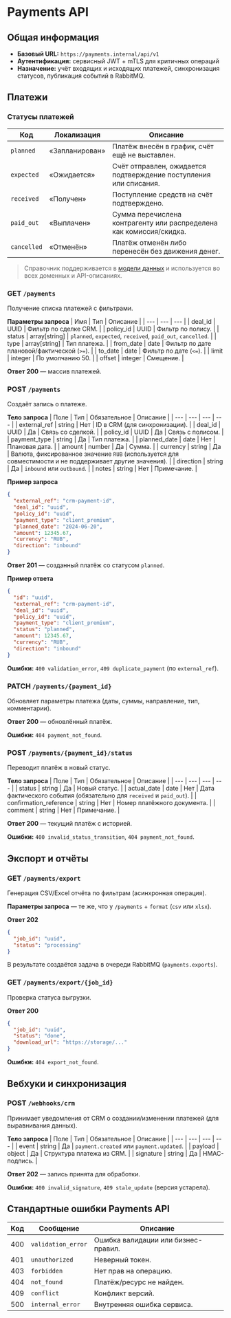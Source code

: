 # Payments API

## Общая информация
- **Базовый URL:** `https://payments.internal/api/v1`
- **Аутентификация:** сервисный JWT + mTLS для критичных операций
- **Назначение:** учёт входящих и исходящих платежей, синхронизация статусов, публикация событий в RabbitMQ.

## Платежи

### Статусы платежей

| Код | Локализация | Описание |
| --- | --- | --- |
| `planned` | «Запланирован» | Платёж внесён в график, счёт ещё не выставлен. |
| `expected` | «Ожидается» | Счёт отправлен, ожидается подтверждение поступления или списания. |
| `received` | «Получен» | Поступление средств на счёт подтверждено. |
| `paid_out` | «Выплачен» | Сумма перечислена контрагенту или распределена как комиссия/скидка. |
| `cancelled` | «Отменён» | Платёж отменён либо перенесён без движения денег. |

> Справочник поддерживается в [модели данных](../data-model.md#справочник-статусов-платежей) и используется во всех доменных и API-описаниях.

### GET `/payments`
Получение списка платежей с фильтрами.

**Параметры запроса**
| Имя | Тип | Описание |
| --- | --- | --- |
| deal_id | UUID | Фильтр по сделке CRM. |
| policy_id | UUID | Фильтр по полису. |
| status | array[string] | `planned`, `expected`, `received`, `paid_out`, `cancelled`. |
| type | array[string] | Тип платежа. |
| from_date | date | Фильтр по дате плановой/фактической (`>=`). |
| to_date | date | Фильтр по дате (`<=`). |
| limit | integer | По умолчанию 50. |
| offset | integer | Смещение. |

**Ответ 200** — массив платежей.

### POST `/payments`
Создаёт запись о платеже.

**Тело запроса**
| Поле | Тип | Обязательное | Описание |
| --- | --- | --- | --- |
| external_ref | string | Нет | ID в CRM (для синхронизации). |
| deal_id | UUID | Да | Связь со сделкой. |
| policy_id | UUID | Да | Связь с полисом. |
| payment_type | string | Да | Тип платежа. |
| planned_date | date | Нет | Плановая дата. |
| amount | number | Да | Сумма. |
| currency | string | Да | Валюта, фиксированное значение `RUB` (используется для совместимости и не поддерживает другие значения). |
| direction | string | Да | `inbound` или `outbound`. |
| notes | string | Нет | Примечание. |

**Пример запроса**
```json
{
  "external_ref": "crm-payment-id",
  "deal_id": "uuid",
  "policy_id": "uuid",
  "payment_type": "client_premium",
  "planned_date": "2024-06-20",
  "amount": 12345.67,
  "currency": "RUB",
  "direction": "inbound"
}
```

**Ответ 201** — созданный платёж со статусом `planned`.

**Пример ответа**
```json
{
  "id": "uuid",
  "external_ref": "crm-payment-id",
  "deal_id": "uuid",
  "policy_id": "uuid",
  "payment_type": "client_premium",
  "status": "planned",
  "amount": 12345.67,
  "currency": "RUB",
  "direction": "inbound"
}
```

**Ошибки:** `400 validation_error`, `409 duplicate_payment` (по `external_ref`).

### PATCH `/payments/{payment_id}`
Обновляет параметры платежа (даты, суммы, направление, тип, комментарии).

**Ответ 200** — обновлённый платёж.

**Ошибки:** `404 payment_not_found`.

### POST `/payments/{payment_id}/status`
Переводит платёж в новый статус.

**Тело запроса**
| Поле | Тип | Обязательное | Описание |
| --- | --- | --- | --- |
| status | string | Да | Новый статус. |
| actual_date | date | Нет | Дата фактического события (обязательно для `received` и `paid_out`). |
| confirmation_reference | string | Нет | Номер платёжного документа. |
| comment | string | Нет | Примечание. |

**Ответ 200** — текущий платёж с историей.

**Ошибки:** `400 invalid_status_transition`, `404 payment_not_found`.

## Экспорт и отчёты

### GET `/payments/export`
Генерация CSV/Excel отчёта по фильтрам (асинхронная операция).

**Параметры запроса** — те же, что у `/payments` + `format` (`csv` или `xlsx`).

**Ответ 202**
```json
{
  "job_id": "uuid",
  "status": "processing"
}
```

В результате создаётся задача в очереди RabbitMQ (`payments.exports`).

### GET `/payments/export/{job_id}`
Проверка статуса выгрузки.

**Ответ 200**
```json
{
  "job_id": "uuid",
  "status": "done",
  "download_url": "https://storage/..."
}
```

**Ошибки:** `404 export_not_found`.

## Вебхуки и синхронизация

### POST `/webhooks/crm`
Принимает уведомления от CRM о создании/изменении платежей (для выравнивания данных).

**Тело запроса**
| Поле | Тип | Обязательное | Описание |
| --- | --- | --- | --- |
| event | string | Да | `payment.created` или `payment.updated`. |
| payload | object | Да | Структура платежа из CRM. |
| signature | string | Да | HMAC-подпись. |

**Ответ 202** — запись принята для обработки.

**Ошибки:** `400 invalid_signature`, `409 stale_update` (версия устарела).

## Стандартные ошибки Payments API

| Код | Сообщение | Описание |
| --- | --- | --- |
| 400 | `validation_error` | Ошибка валидации или бизнес-правил. |
| 401 | `unauthorized` | Неверный токен. |
| 403 | `forbidden` | Нет прав на операцию. |
| 404 | `not_found` | Платёж/ресурс не найден. |
| 409 | `conflict` | Конфликт версий. |
| 500 | `internal_error` | Внутренняя ошибка сервиса. |
